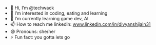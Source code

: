 - 👋 Hi, I’m @techwack
- 👀 I’m interested in coding, eating and learning
- 🌱 I’m currently learning game dev, AI
- 📫 How to reach me linkedin: www.linkedin.com/in/divyanshijain31
- 😄 Pronouns: she/her
- ⚡ Fun fact: you gotta lets go

<!---
techwack/techwack is a ✨ special ✨ repository because its `README.md` (this file) appears on your GitHub profile.
You can click the Preview link to take a look at your changes.
--->
